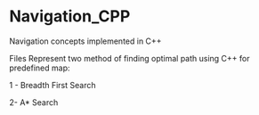# Navigation_CPP
Navigation concepts implemented in C++

Files Represent two method of finding optimal path using C++ for predefined map:

1 - Breadth First Search

2- A* Search
